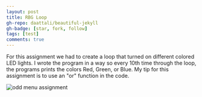 ```yaml
---
layout: post
title: RBG Loop
gh-repo: daattali/beautiful-jekyll
gh-badge: [star, fork, follow]
tags: [test]
comments: true
---
```


For this assignment we had to create a loop that turned on different colored LED lights. I wrote the program in a way so every 10th time through the loop, the programs prints the colors Red, Green, or Blue. 
My tip for this assignment is to use an "or" function in the code. 

![odd menu assignment](https://owenstadheim.github.io/assets/img/rgb.png)
